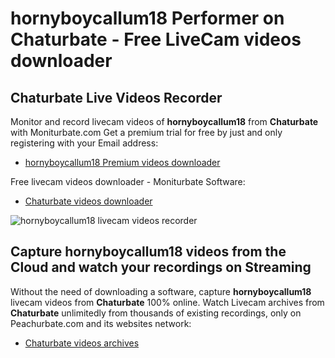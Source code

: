 # hornyboycallum18 Performer on Chaturbate - Free LiveCam videos downloader

## Chaturbate Live Videos Recorder

Monitor and record livecam videos of **hornyboycallum18** from **Chaturbate** with Moniturbate.com
Get a premium trial for free by just and only registering with your Email address:
* [hornyboycallum18 Premium videos downloader](https://moniturbate.com/request-demo-licence-key.html)

Free livecam videos downloader - Moniturbate Software:
* [Chaturbate videos downloader](https://moniturbate.com/moniturbate-download-software.html)

![hornyboycallum18 livecam videos recorder](https://peachurnet.com/templates/moniturbate-software.png)


## Capture hornyboycallum18 videos from the Cloud and watch your recordings on Streaming

Without the need of downloading a software, capture **hornyboycallum18** livecam videos from **Chaturbate** 100% online.
Watch Livecam archives from **Chaturbate** unlimitedly from thousands of existing recordings, only on Peachurbate.com and its websites network:
* [Chaturbate videos archives](https://peachurnet.com/)